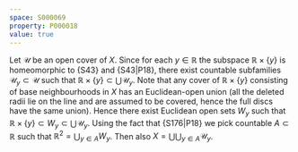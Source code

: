 ```yaml
---
space: S000069
property: P000018
value: true
---
```


Let $\mathscr U$ be an open cover of $X$. Since for each $y\in\mathbb R$ the subspace $\mathbb R\times\{y\}$ is homeomorphic to {S43} and
{S43|P18},
there exist countable subfamilies $\mathscr U_y\subset \mathscr U$ such that
$\mathbb R\times\{y\}\subset \bigcup \mathscr U_y$.
Note that any cover of $\mathbb R\times\{y\}$ consisting of base neighbourhoods in $X$ has an Euclidean-open union (all the deleted radii lie on the line and are assumed to be covered, hence the full discs have the same union).
Hence there exist Euclidean open sets $W_y$ such that
$\mathbb R\times\{y\}\subset W_y\subset \bigcup \mathscr U_y$.
Using the fact that {S176|P18} we pick
countable $A\subset\mathbb R$ such that $\mathbb R^2=\bigcup_{y\in A}W_y$.
Then also $X=\bigcup \bigcup_{y\in A}\mathscr U_y$.
